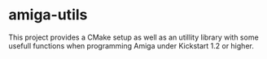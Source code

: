 # amiga-utils
This project provides a CMake setup as well as an utillity library with some usefull functions when programming Amiga under Kickstart 1.2 or higher.
